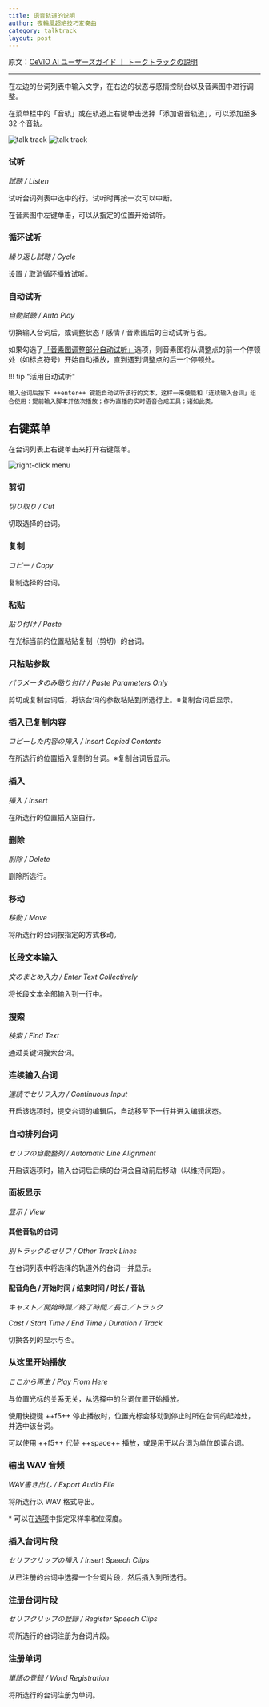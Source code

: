 ```yaml
---
title: 语音轨道的说明
author: 夜輪風超絶技巧変奏曲
category: talktrack
layout: post
---
```

原文：[CeVIO AI ユーザーズガイド ┃ トークトラックの説明](https://cevio.jp/guide/cevio_ai/talktrack/)

---

在左边的台词列表中输入文字，在右边的状态与感情控制台以及音素图中进行调整。

在菜单栏中的「音轨」或在轨道上右键单击选择「添加语音轨道」，可以添加至多 32 个音轨。

![talk track](images/talktrack_1.png#only-light)
![talk track](images/talktrack_1_dark.png#only-dark)

### 试听

*試聴 / Listen*

试听台词列表中选中的行。试听时再按一次可以中断。

在音素图中左键单击，可以从指定的位置开始试听。

### 循环试听

*繰り返し試聴 / Cycle*

设置 / 取消循环播放试听。

### 自动试听

*自動試聴 / Auto Play*

切换输入台词后，或调整状态 / 感情 / 音素图后的自动试听与否。

如果勾选了[「音素图调整部分自动试听」](../../option/option/.md#partial-replay-with-phoneme-graph)选项，则音素图将从调整点的前一个停顿处（如标点符号）开始自动播放，直到遇到调整点的后一个停顿处。

!!! tip "活用自动试听"

    输入台词后按下 ++enter++ 键能自动试听该行的文本，这样一来便能和「连续输入台词」组合使用：提前输入脚本并依次播放；作为直播的实时语音合成工具；诸如此类。

## 右键菜单

在台词列表上右键单击来打开右键菜单。

![right-click menu](images/talktrack_2.png)

### 剪切

*切り取り / Cut*

切取选择的台词。

### 复制

*コピー / Copy*

复制选择的台词。

### 粘贴

*貼り付け / Paste*

在光标当前的位置粘贴复制（剪切）的台词。

### 只粘贴参数

*パラメータのみ貼り付け / Paste Parameters Only*

剪切或复制台词后，将该台词的参数粘贴到所选行上。※复制台词后显示。

### 插入已复制内容

*コピーした内容の挿入 / Insert Copied Contents*

在所选行的位置插入复制的台词。※复制台词后显示。

### 插入

*挿入 / Insert*

在所选行的位置插入空白行。

### 删除

*削除 / Delete*

删除所选行。

### 移动

*移動 / Move*

将所选行的台词按指定的方式移动。

### 长段文本输入

*文のまとめ入力 / Enter Text Collectively*

将长段文本全部输入到一行中。

### 搜索

*検索 / Find Text*

通过关键词搜索台词。

### 连续输入台词

*連続でセリフ入力 / Continuous Input*

开启该选项时，提交台词的编辑后，自动移至下一行并进入编辑状态。

### 自动排列台词

*セリフの自動整列 / Automatic Line Alignment*

开启该选项时，输入台词后后续的台词会自动前后移动（以维持间距）。

### 面板显示

*显示 / View*

#### 其他音轨的台词

*別トラックのセリフ / Other Track Lines*

在台词列表中将选择的轨道外的台词一并显示。

#### 配音角色 / 开始时间 / 结束时间 / 时长 / 音轨

*キャスト／開始時間／終了時間／長さ／トラック*

*Cast / Start Time / End Time / Duration / Track*

切换各列的显示与否。

### 从这里开始播放

*ここから再生 / Play From Here*

与位置光标的关系无关，从选择中的台词位置开始播放。

使用快捷键 ++f5++ 停止播放时，位置光标会移动到停止时所在台词的起始处，并选中该台词。
  
可以使用 ++f5++ 代替 ++space++ 播放，或是用于以台词为单位朗读台词。

### 输出 WAV 音频

*WAV書き出し / Export Audio File*

将所选行以 WAV 格式导出。

\* 可以在[选项](../../option/index.md)中指定采样率和位深度。

### 插入台词片段

*セリフクリップの挿入 / Insert Speech Clips*

从已注册的台词中选择一个台词片段，然后插入到所选行。

### 注册台词片段

*セリフクリップの登録 / Register Speech Clips*

将所选行的台词注册为台词片段。

### 注册单词

*単語の登録 / Word Registration*

将所选行的台词注册为单词。
